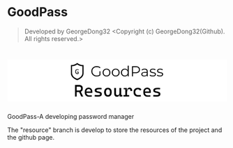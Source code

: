 # GoodPass 
> Developed by GeorgeDong32 <Copyright (c) GeorgeDong32(Github). All rights reserved.>
<h1 align="center">
  <img src="https://github.com/GeorgeDong32/GoodPass/blob/resource/Title%20Photo/GoodPass_resources.png" alt="GoodPass" width="600">
</h1>

GoodPass-A developing password manager

The "resource" branch is develop to store the resources of the project and the github page.
